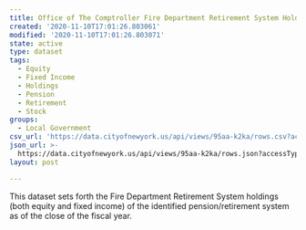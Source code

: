 ```yaml
---
title: Office of The Comptroller Fire Department Retirement System Holdings Data
created: '2020-11-10T17:01:26.803061'
modified: '2020-11-10T17:01:26.803071'
state: active
type: dataset
tags:
  - Equity
  - Fixed Income
  - Holdings
  - Pension
  - Retirement
  - Stock
groups:
  - Local Government
csv_url: 'https://data.cityofnewyork.us/api/views/95aa-k2ka/rows.csv?accessType=DOWNLOAD'
json_url: >-
  https://data.cityofnewyork.us/api/views/95aa-k2ka/rows.json?accessType=DOWNLOAD
layout: post

---
```

This dataset sets forth the Fire Department Retirement System holdings (both equity and fixed income) of the identified pension/retirement system as of the close of the fiscal year.
